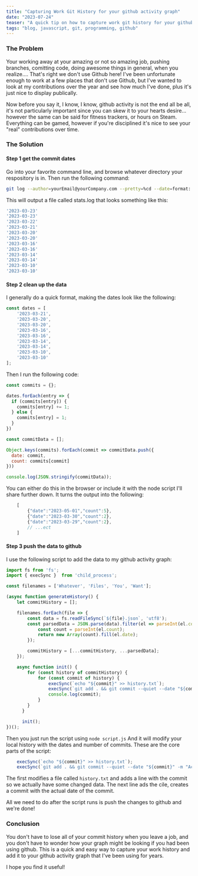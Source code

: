 ```yaml
---
title: "Capturing Work Git History for your github activity graph" 
date: "2023-07-24"
teaser: "A quick tip on how to capture work git history for your github activity graph"
tags: "blog, javascript, git, programming, github"
---
```


### The Problem

Your working away at your amazing or not so amazing job, pushing branches, comitting code, doing awesome things in general, when you realize.... That's right we don't use Github here! I've been unfortunate enough to work at a few places that don't use Github, but I've wanted to look at my contributions over the year and see how much I've done, plus it's just nice to display publically.

Now before you say it, I know, I know, github activity is not the end all be all, it's not particularly important since you can skew it to your hearts desire... however the same can be said for fitness trackers, or hours on Steam. Everything can be gamed, however if you're disciplined it's nice to see your "real" contributions over time.

### The Solution


#### Step 1 get the commit dates
Go into your favorite command line, and browse whatever directory your respository is in. Then run the following command:

```bash
git log --author=yourEmail@yourCompany.com --pretty=%cd --date=format:'%Y-%m-%d' > stats.log
```
This will output a file called stats.log that looks something like this:

```bash
'2023-03-23'
'2023-03-23'
'2023-03-22'
'2023-03-21'
'2023-03-20'
'2023-03-20'
'2023-03-16'
'2023-03-16'
'2023-03-14'
'2023-03-14'
'2023-03-10'
'2023-03-10'
```

#### Step 2 clean up the data
I generally do a quick format, making the dates look like the following:

```JavaScript
const dates = [
    '2023-03-21',
    '2023-03-20',
    '2023-03-20',
    '2023-03-16',
    '2023-03-16',
    '2023-03-14',
    '2023-03-14',
    '2023-03-10',
    '2023-03-10'
];
```

Then I run the following code:

```JavaScript
const commits = {};

dates.forEach(entry => {
  if (commits[entry]) {
    commits[entry] += 1;
  } else {
    commits[entry] = 1;
  }
})

const commitData = [];

Object.keys(commits).forEach(commit => commitData.push({
  date: commit,
  count: commits[commit]
}))

console.log(JSON.stringify(commitData));
```

You can either do this in the browser or include it with the node script I'll share further down. It turns the output into the following:

```JavaScript
    [
        {"date":"2023-05-01","count":5},
        {"date":"2023-03-30","count":2},
        {"date":"2023-03-29","count":2},
        // ...ect
    ]
```

#### Step 3 push the data to github

I use the following script to add the data to my github activity graph:

```JavaScript
import fs from 'fs';
import { execSync }  from 'child_process';

const filenames = ['Whatever', 'Files', 'You', 'Want'];

(async function generateHistory() {
    let commitHistory = [];

    filenames.forEach(file => {
        const data = fs.readFileSync(`${file}.json`, 'utf8');
        const parsedData = JSON.parse(data).filter(el => parseInt(el.count)).map(el => {
            const count = parseInt(el.count);
            return new Array(count).fill(el.date);
        });

        commitHistory = [...commitHistory, ...parsedData];
    });

    async function init() {
        for (const history of commitHistory) {
            for (const commit of history) {
                execSync(`echo "${commit}" >> history.txt`);
                execSync(`git add . && git commit --quiet --date "${commit}" -m "Activity Commit ${commit}"`);
                console.log(commit);
            }
        }
      }

      init();
})();
```

Then you just run the script using `node script.js` And it will modify your local history with the dates and number of commits. These are the core parts of the script:

```JavaScript
    execSync(`echo "${commit}" >> history.txt`);
    execSync(`git add . && git commit --quiet --date "${commit}" -m "Activity Commit ${commit}"`);
```

The first modifies a file called `history.txt` and adds a line with the commit so we actually have some changed data. The next line ads the cile, creates a commit with the actual date of the commit.

All we need to do after the script runs is push the changes to github and we're done!

### Conclusion

You don't have to lose all of your commit history when you leave a job, and you don't have to wonder how your graph might be looking if you had been using github. This is a quick and easy way to capture your work history and add it to your github activity graph that I've been using for years. 

I hope you find it useful!
